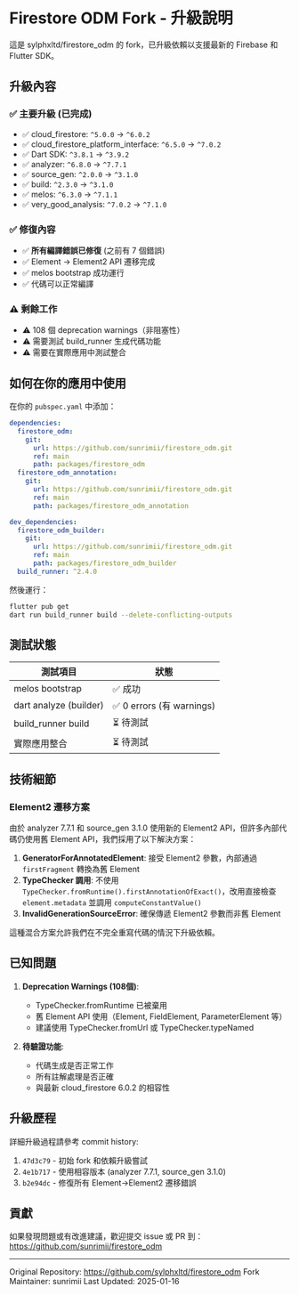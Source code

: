 # Firestore ODM Fork - 升級說明

這是 sylphxltd/firestore_odm 的 fork，已升級依賴以支援最新的 Firebase 和 Flutter SDK。

## 升級內容

### ✅ 主要升級 (已完成)
- ✅ cloud_firestore: `^5.0.0` → `^6.0.2`
- ✅ cloud_firestore_platform_interface: `^6.5.0` → `^7.0.2`
- ✅ Dart SDK: `^3.8.1` → `^3.9.2`
- ✅ analyzer: `^6.8.0` → `^7.7.1`
- ✅ source_gen: `^2.0.0` → `^3.1.0`
- ✅ build: `^2.3.0` → `^3.1.0`
- ✅ melos: `^6.3.0` → `^7.1.1`
- ✅ very_good_analysis: `^7.0.2` → `^7.1.0`

### ✅ 修復內容
- ✅ **所有編譯錯誤已修復** (之前有 7 個錯誤)
- ✅ Element → Element2 API 遷移完成
- ✅ melos bootstrap 成功運行
- ✅ 代碼可以正常編譯

### ⚠️ 剩餘工作
- ⚠️ 108 個 deprecation warnings（非阻塞性）
- ⚠️ 需要測試 build_runner 生成代碼功能
- ⚠️ 需要在實際應用中測試整合

## 如何在你的應用中使用

在你的 `pubspec.yaml` 中添加：

```yaml
dependencies:
  firestore_odm: 
    git:
      url: https://github.com/sunrimii/firestore_odm.git
      ref: main
      path: packages/firestore_odm
  firestore_odm_annotation:
    git:
      url: https://github.com/sunrimii/firestore_odm.git
      ref: main
      path: packages/firestore_odm_annotation

dev_dependencies:
  firestore_odm_builder:
    git:
      url: https://github.com/sunrimii/firestore_odm.git
      ref: main
      path: packages/firestore_odm_builder
  build_runner: ^2.4.0
```

然後運行：
```bash
flutter pub get
dart run build_runner build --delete-conflicting-outputs
```

## 測試狀態

| 測試項目 | 狀態 |
|---------|------|
| melos bootstrap | ✅ 成功 |
| dart analyze (builder) | ✅ 0 errors (有 warnings) |
| build_runner build | ⏳ 待測試 |
| 實際應用整合 | ⏳ 待測試 |

## 技術細節

### Element2 遷移方案
由於 analyzer 7.7.1 和 source_gen 3.1.0 使用新的 Element2 API，但許多內部代碼仍使用舊 Element API，我們採用了以下解決方案：

1. **GeneratorForAnnotatedElement**: 接受 Element2 參數，內部通過 `firstFragment` 轉換為舊 Element
2. **TypeChecker 調用**: 不使用 `TypeChecker.fromRuntime().firstAnnotationOfExact()`，改用直接檢查 `element.metadata` 並調用 `computeConstantValue()`
3. **InvalidGenerationSourceError**: 確保傳遞 Element2 參數而非舊 Element

這種混合方案允許我們在不完全重寫代碼的情況下升級依賴。

## 已知問題

1. **Deprecation Warnings (108個)**:
   - TypeChecker.fromRuntime 已被棄用
   - 舊 Element API 使用（Element, FieldElement, ParameterElement 等）
   - 建議使用 TypeChecker.fromUrl 或 TypeChecker.typeNamed

2. **待驗證功能**:
   - 代碼生成是否正常工作
   - 所有註解處理是否正確
   - 與最新 cloud_firestore 6.0.2 的相容性

## 升級歷程

詳細升級過程請參考 commit history:
1. `47d3c79` - 初始 fork 和依賴升級嘗試
2. `4e1b717` - 使用相容版本 (analyzer 7.7.1, source_gen 3.1.0)
3. `b2e94dc` - 修復所有 Element→Element2 遷移錯誤

## 貢獻

如果發現問題或有改進建議，歡迎提交 issue 或 PR 到：
https://github.com/sunrimii/firestore_odm

---

Original Repository: https://github.com/sylphxltd/firestore_odm
Fork Maintainer: sunrimii
Last Updated: 2025-01-16
